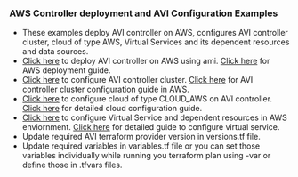 ### AWS Controller deployment and AVI Configuration Examples
* These examples deploy AVI controller on AWS, configures AVI controller cluster, cloud of type AWS, Virtual Services and its dependent resources and data sources.
* [Click here](https://github.com/vmware/terraform-provider-avi/tree/eng/examples/aws/aws_resources) to deploy AVI controller on AWS using ami. [Click here](https://avinetworks.com/docs/21.1/installing-avi-vantage-in-amazon-web-services/) for AWS deployment guide.
* [Click here](https://github.com/vmware/terraform-provider-avi/tree/eng/examples/aws/avi_cluster) to configure AVI controller cluster. [Click here](https://avinetworks.com/docs/21.1/cluster-configuration-in-aws/) for AVI controller cluster configuration guide in AWS.
* [Click here](https://github.com/vmware/terraform-provider-avi/tree/eng/examples/aws/avi_infra) to configure cloud of type CLOUD_AWS on AVI controller. [Click here](https://avinetworks.com/docs/21.1/configuring-avi-vantage-for-application-delivery-in-amazon-web-services/) for detailed cloud configuration guide.
* [Click here](https://github.com/vmware/terraform-provider-avi/tree/eng/examples/aws/avi_app) to configure Virtual Service and dependent resources in AWS enviornment. [Click here](https://avinetworks.com/docs/21.1/configuration-guide/applications/virtual-services/) for detailed guide to configure virtual service. 
* Update required AVI terraform provider version in versions.tf file.
* Update required variables in variables.tf file or you can set those variables individually while running you terraform plan using -var or define those in .tfvars files.
